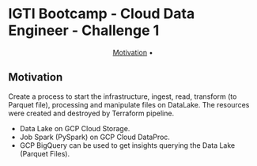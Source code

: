 # IGTI Bootcamp - Cloud Data Engineer - Challenge 1

<p align="center">
    <a href="#motivation">Motivation</a> &bull;
</p>

## Motivation
Create a process to start the infrastructure, ingest, read, transform (to Parquet file), processing and manipulate files on DataLake.
The resources were created and destroyed by Terraform pipeline.

- Data Lake on GCP Cloud Storage.
- Job Spark (PySpark) on GCP Cloud DataProc.
- GCP BigQuery can be used to get insights querying the Data Lake (Parquet Files).

